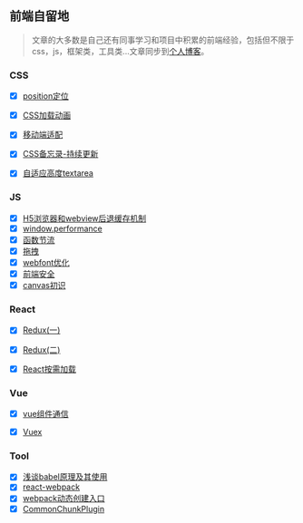 ## 前端自留地
>文章的大多数是自己还有同事学习和项目中积累的前端经验，包括但不限于css，js，框架类，工具类...文章同步到[个人博客](http://whutzkj.space/)。

### CSS

- [X] [position定位](https://github.com/moyueating/blogBackup/blob/master/css/positon%E5%AE%9A%E4%BD%8D.md)
- [X] [CSS加载动画](http://whutzkj.space/cssloading/)
- [X] [移动端适配](https://github.com/moyueating/blogBackup/blob/master/css/%E7%A7%BB%E5%8A%A8%E7%AB%AF%E9%80%82%E9%85%8D.md)
- [X] [CSS备忘录-持续更新](https://github.com/moyueating/FE-Garden/blob/master/css/CSS%E5%A4%87%E5%BF%98%E5%BD%95-%E6%8C%81%E7%BB%AD%E6%9B%B4%E6%96%B0.md)
- [X] [自适应高度textarea](https://github.com/moyueating/FE-Garden/blob/master/css/%E8%87%AA%E9%80%82%E5%BA%94%E9%AB%98%E5%BA%A6textarea.md)


### JS

- [X] [H5浏览器和webview后退缓存机制](https://github.com/moyueating/blogBackup/blob/master/js/H5%E6%B5%8F%E8%A7%88%E5%99%A8%E5%92%8Cwebview%E5%90%8E%E9%80%80%E7%BC%93%E5%AD%98%E6%9C%BA%E5%88%B6.md)
- [X] [window.performance](https://github.com/moyueating/blogBackup/blob/master/js/window.performance.md)
- [X] [函数节流](https://github.com/moyueating/FE-Garden/blob/master/js/%E5%87%BD%E6%95%B0%E8%8A%82%E6%B5%81.md)
- [X] [拖拽](https://github.com/moyueating/FE-Garden/blob/master/js/%E6%8B%96%E6%8B%BD.md)
- [X] [webfont优化](https://github.com/moyueating/FE-Garden/blob/master/js/webfont%E4%BC%98%E5%8C%96.md)
- [X] [前端安全](https://github.com/moyueating/FE-Garden/blob/master/js/%E5%89%8D%E7%AB%AF%E5%AE%89%E5%85%A8.md)
- [X] [canvas初识](https://github.com/moyueating/FE-Garden/blob/master/js/canvas.md)

### React

- [X] [Redux(一)](https://github.com/moyueating/blogBackup/blob/master/react/redux(%E4%B8%80).md)
- [X] [Redux(二)](https://github.com/moyueating/blogBackup/blob/master/react/redux(%E4%BA%8C).md)
- [X] [React按需加载](https://github.com/moyueating/FE-Garden/blob/master/react/%E6%8C%89%E9%9C%80%E5%8A%A0%E8%BD%BD.md)


### Vue

- [X] [vue组件通信](https://github.com/moyueating/blogBackup/blob/master/vue/vue%E7%BB%84%E4%BB%B6%E9%80%9A%E4%BF%A1.md)
- [X] [Vuex](https://github.com/moyueating/blogBackup/blob/master/vue/vuex.md)


### Tool

- [X] [浅谈babel原理及其使用](https://github.com/moyueating/blogBackup/blob/master/tool/%E6%B5%85%E8%B0%88babel%E5%8E%9F%E7%90%86%E5%8F%8A%E5%85%B6%E4%BD%BF%E7%94%A8.md)
- [X] [react-webpack](https://github.com/moyueating/blogBackup/blob/master/tool/react-webpack.md)
- [X] [webpack动态创建入口](https://github.com/moyueating/blogBackup/blob/master/tool/webpack%E5%8A%A8%E6%80%81%E5%88%9B%E5%BB%BA%E5%85%A5%E5%8F%A3.md)
- [X] [CommonChunkPlugin](https://github.com/moyueating/blogBackup/blob/master/tool/CommonChunkPlugin.md)
